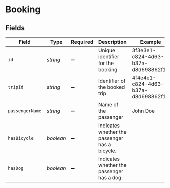 # Booking


## Fields

| Field                                          | Type                                           | Required                                       | Description                                    | Example                                        |
| ---------------------------------------------- | ---------------------------------------------- | ---------------------------------------------- | ---------------------------------------------- | ---------------------------------------------- |
| `id`                                           | *string*                                       | :heavy_minus_sign:                             | Unique identifier for the booking              | 3f3e3e1-c824-4d63-b37a-d8d698862f1d            |
| `tripId`                                       | *string*                                       | :heavy_minus_sign:                             | Identifier of the booked trip                  | 4f4e4e1-c824-4d63-b37a-d8d698862f1d            |
| `passengerName`                                | *string*                                       | :heavy_minus_sign:                             | Name of the passenger                          | John Doe                                       |
| `hasBicycle`                                   | *boolean*                                      | :heavy_minus_sign:                             | Indicates whether the passenger has a bicycle. |                                                |
| `hasDog`                                       | *boolean*                                      | :heavy_minus_sign:                             | Indicates whether the passenger has a dog.     |                                                |